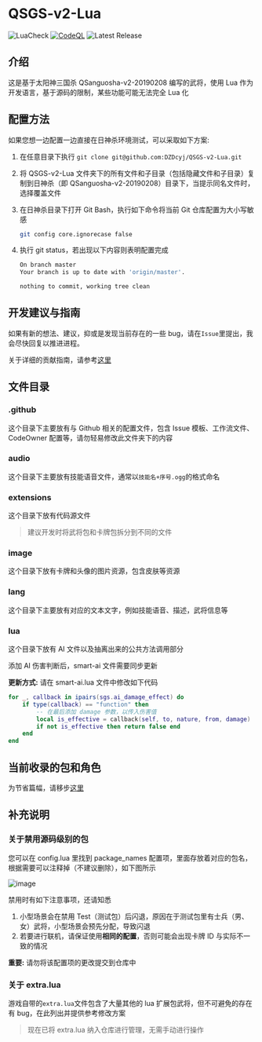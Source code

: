 # QSGS-v2-Lua

![LuaCheck](https://github.com/DZDcyj/QSGS-v2-Lua/actions/workflows/lua-check.yml/badge.svg)
[![CodeQL](https://github.com/DZDcyj/QSGS-v2-Lua/actions/workflows/github-code-scanning/codeql/badge.svg)](https://github.com/DZDcyj/QSGS-v2-Lua/actions/workflows/github-code-scanning/codeql)
![Latest Release](https://img.shields.io/github/v/release/DZDcyj/QSGS-v2-Lua.svg)

## 介绍

这是基于太阳神三国杀 QSanguosha-v2-20190208 编写的武将，使用 Lua 作为开发语言，基于源码的限制，某些功能可能无法完全 Lua 化

## 配置方法

如果您想一边配置一边直接在日神杀环境测试，可以采取如下方案:

1. 在任意目录下执行 `git clone git@github.com:DZDcyj/QSGS-v2-Lua.git`
2. 将 QSGS-v2-Lua 文件夹下的所有文件和子目录（包括隐藏文件和子目录）复制到日神杀（即 QSanguosha-v2-20190208）目录下，当提示同名文件时，选择覆盖文件
3. 在日神杀目录下打开 Git Bash，执行如下命令将当前 Git 仓库配置为大小写敏感

    ```bash
    git config core.ignorecase false
    ```

4. 执行 git status，若出现以下内容则表明配置完成

    ```bash
    On branch master
    Your branch is up to date with 'origin/master'.

    nothing to commit, working tree clean
    ```

## 开发建议与指南

如果有新的想法、建议，抑或是发现当前存在的一些 bug，请在`Issue`里提出，我会尽快回复以推进进程。

关于详细的贡献指南，请参考[这里](.github/CONTRIBUTING.md)

## 文件目录

### .github

这个目录下主要放有与 Github 相关的配置文件，包含 Issue 模板、工作流文件、CodeOwner 配置等，请勿轻易修改此文件夹下的内容

### audio

这个目录下主要放有技能语音文件，通常以`技能名+序号.ogg`的格式命名

### extensions

这个目录下放有代码源文件

> 建议开发时将武将包和卡牌包拆分到不同的文件

### image

这个目录下放有卡牌和头像的图片资源，包含皮肤等资源

### lang

这个目录下主要放有对应的文本文字，例如技能语音、描述，武将信息等

### lua

这个目录下放有 AI 文件以及抽离出来的公共方法调用部分

添加 AI 伤害判断后，smart-ai 文件需要同步更新

**更新方式:** 请在 smart-ai.lua 文件中修改如下代码

```Lua
for _, callback in ipairs(sgs.ai_damage_effect) do
    if type(callback) == "function" then
        -- 在最后添加 damage 参数，以传入伤害值
        local is_effective = callback(self, to, nature, from, damage)
        if not is_effective then return false end
    end
end
```

## 当前收录的包和角色

为节省篇幅，请移步[这里](./Generals.md)

## 补充说明

### 关于禁用源码级别的包

您可以在 config.lua 里找到 package_names 配置项，里面存放着对应的包名，根据需要可以注释掉（不建议删除），如下图所示

![image](https://github.com/DZDcyj/QSGS-v2-Lua/assets/42711105/9a61c73b-8494-42d6-af52-b43a2727c716)

禁用时有如下注意事项，还请知悉

1. 小型场景会在禁用 Test（测试包）后闪退，原因在于测试包里有士兵（男、女）武将，小型场景会预先分配，导致闪退
2. 若要进行联机，请保证使用**相同的配置**，否则可能会出现卡牌 ID 与实际不一致的情况

**重要:** 请勿将该配置项的更改提交到仓库中

### 关于 extra.lua

游戏自带的`extra.lua`文件包含了大量其他的 lua 扩展包武将，但不可避免的存在有 bug，在此列出并提供参考修改方案

> 现在已将 extra.lua 纳入仓库进行管理，无需手动进行操作

